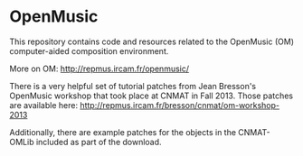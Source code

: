 # OpenMusic

This repository contains code and resources related to the OpenMusic (OM) computer-aided composition environment.

More on OM: http://repmus.ircam.fr/openmusic/

There is a very helpful set of tutorial patches from Jean Bresson's OpenMusic workshop that took place at CNMAT in Fall 2013.  Those patches are available here: http://repmus.ircam.fr/bresson/cnmat/om-workshop-2013

Additionally, there are example patches for the objects in the CNMAT-OMLib included as part of the download.

